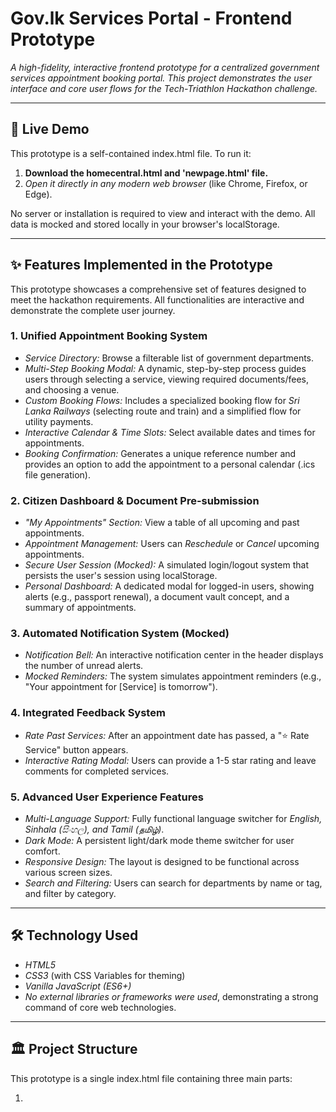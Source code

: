 # Gov.lk Services Portal - Frontend Prototype

*A high-fidelity, interactive frontend prototype for a centralized government services appointment booking portal. This project demonstrates the user interface and core user flows for the Tech-Triathlon Hackathon challenge.*

---

## 🚀 Live Demo

This prototype is a self-contained index.html file. To run it:

1.  **Download the homecentral.html and 'newpage.html' file.**
2.  *Open it directly in any modern web browser* (like Chrome, Firefox, or Edge).

No server or installation is required to view and interact with the demo. All data is mocked and stored locally in your browser's localStorage.

---

## ✨ Features Implemented in the Prototype

This prototype showcases a comprehensive set of features designed to meet the hackathon requirements. All functionalities are interactive and demonstrate the complete user journey.

### 1. Unified Appointment Booking System
*   *Service Directory:* Browse a filterable list of government departments.
*   *Multi-Step Booking Modal:* A dynamic, step-by-step process guides users through selecting a service, viewing required documents/fees, and choosing a venue.
*   *Custom Booking Flows:* Includes a specialized booking flow for *Sri Lanka Railways* (selecting route and train) and a simplified flow for utility payments.
*   *Interactive Calendar & Time Slots:* Select available dates and times for appointments.
*   *Booking Confirmation:* Generates a unique reference number and provides an option to add the appointment to a personal calendar (.ics file generation).

### 2. Citizen Dashboard & Document Pre-submission
*   *"My Appointments" Section:* View a table of all upcoming and past appointments.
*   *Appointment Management:* Users can *Reschedule* or *Cancel* upcoming appointments.
*   *Secure User Session (Mocked):* A simulated login/logout system that persists the user's session using localStorage.
*   *Personal Dashboard:* A dedicated modal for logged-in users, showing alerts (e.g., passport renewal), a document vault concept, and a summary of appointments.

### 3. Automated Notification System (Mocked)
*   *Notification Bell:* An interactive notification center in the header displays the number of unread alerts.
*   *Mocked Reminders:* The system simulates appointment reminders (e.g., "Your appointment for [Service] is tomorrow").

### 4. Integrated Feedback System
*   *Rate Past Services:* After an appointment date has passed, a "⭐ Rate Service" button appears.
*   *Interactive Rating Modal:* Users can provide a 1-5 star rating and leave comments for completed services.

### 5. Advanced User Experience Features
*   *Multi-Language Support:* Fully functional language switcher for *English, Sinhala (සිංහල), and Tamil (தமிழ்)*.
*   *Dark Mode:* A persistent light/dark mode theme switcher for user comfort.
*   *Responsive Design:* The layout is designed to be functional across various screen sizes.
*   *Search and Filtering:* Users can search for departments by name or tag, and filter by category.

---

## 🛠 Technology Used

*   *HTML5*
*   *CSS3* (with CSS Variables for theming)
*   *Vanilla JavaScript (ES6+)*
*   *No external libraries or frameworks were used*, demonstrating a strong command of core web technologies.

---

## 🏛 Project Structure

This prototype is a single index.html file containing three main parts:
1.  **<style> block:** Contains all the CSS for styling and layout.
2.  **<body> block:** Contains all the HTML for the page structure and modals.
3.  **<script> block:** Contains all the vanilla JavaScript logic, including:
    *   Mock data (departments, services, translations).
    *   State management functions (using localStorage).
    *   DOM manipulation and rendering functions.
    *   Event listeners for all interactive elements.

---

## 🧑‍💻 Team Members

*   Sithum Yapa
*   Senali Bandara
*   Malindu Kavishan
*   Remeena Hirushi
*   Kassapa Arthasad
*   Chathurani Sudharshika
*   Vihanga Nawagamuwa
*   Hasitha Induwara
*   Samitha Sandaruwan
